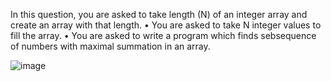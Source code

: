 In this question, you are asked to take length (N) of an integer array and create an array
with that length.
• You are asked to take N integer values to fill the array.
• You are asked to write a program which finds sebsequence of numbers with maximal
summation in an array.

![image](https://github.com/user-attachments/assets/c79b8505-b2d5-4c2a-8415-9e99248d3e80)
